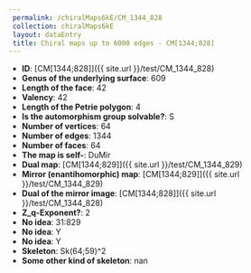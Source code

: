 ```yaml
--- 
 permalink: /chiralMaps6kE/CM_1344_828 
 collection: chiralMaps6kE
 layout: dataEntry
 title: Chiral maps up to 6000 edges - CM[1344;828]
---
```


- **ID**: [CM[1344;828]]({{ site.url }}/test/CM_1344_828)
- **Genus of the underlying surface**: 609
- **Length of the face**: 42
- **Valency**: 42
- **Length of the Petrie polygon**: 4
- **Is the automorphism group solvable?**: S
- **Number of vertices**: 64
- **Number of edges**: 1344
- **Number of faces**: 64
- **The map is self-**: DuMir
- **Dual map**: [CM[1344;829]]({{ site.url }}/test/CM_1344_829)
- **Mirror (enantihomorphic) map**: [CM[1344;829]]({{ site.url }}/test/CM_1344_829)
- **Dual of the mirror image**: [CM[1344;828]]({{ site.url }}/test/CM_1344_828)
- **Z_q-Exponent?**: 2
- **No idea**:  31:829
- **No idea**: Y
- **No idea**: Y
- **Skeleton**: Sk(64;59)^2
- **Some other kind of skeleton**: nan
